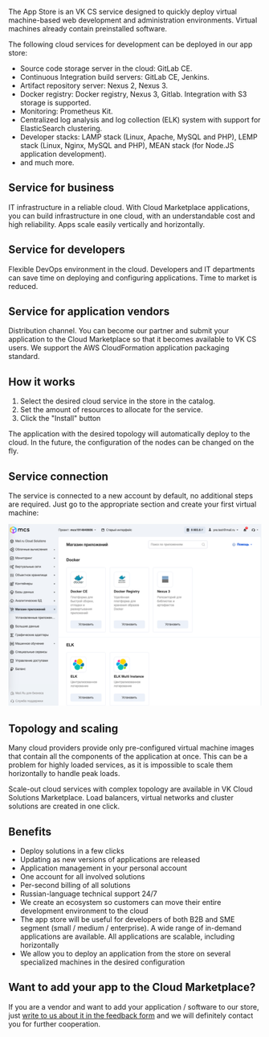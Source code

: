 The App Store is an VK CS service designed to quickly deploy virtual machine-based web development and administration environments. Virtual machines already contain preinstalled software.

The following cloud services for development can be deployed in our app store:

- Source code storage server in the cloud: GitLab CE.
- Continuous Integration build servers: GitLab CE, Jenkins.
- Artifact repository server: Nexus 2, Nexus 3.
- Docker registry: Docker registry, Nexus 3, Gitlab. Integration with S3 storage is supported.
- Monitoring: Prometheus Kit.
- Centralized log analysis and log collection (ELK) system with support for ElasticSearch clustering.
- Developer stacks: LAMP stack (Linux, Apache, MySQL and PHP), LEMP stack (Linux, Nginx, MySQL and PHP), MEAN stack (for Node.JS application development).
- and much more.

## Service for business

IT infrastructure in a reliable cloud. With Cloud Marketplace applications, you can build infrastructure in one cloud, with an understandable cost and high reliability. Apps scale easily vertically and horizontally.

## Service for developers

Flexible DevOps environment in the cloud. Developers and IT departments can save time on deploying and configuring applications. Time to market is reduced.

## Service for application vendors

Distribution channel. You can become our partner and submit your application to the Cloud Marketplace so that it becomes available to VK CS users. We support the AWS CloudFormation application packaging standard.

## How it works

1.  Select the desired cloud service in the store in the catalog.
2.  Set the amount of resources to allocate for the service.
3.  Click the "Install" button

The application with the desired topology will automatically deploy to the cloud. In the future, the configuration of the nodes can be changed on the fly.

## Service connection

The service is connected to a new account by default, no additional steps are required. Just go to the appropriate section and create your first virtual machine:

![](./assets/1598523114737-1598523114737.png)

## Topology and scaling

Many cloud providers provide only pre-configured virtual machine images that contain all the components of the application at once. This can be a problem for highly loaded services, as it is impossible to scale them horizontally to handle peak loads.

Scale-out cloud services with complex topology are available in VK Cloud Solutions Marketplace. Load balancers, virtual networks and cluster solutions are created in one click.

## Benefits

- Deploy solutions in a few clicks
- Updating as new versions of applications are released
- Application management in your personal account
- One account for all involved solutions
- Per-second billing of all solutions
- Russian-language technical support 24/7
- We create an ecosystem so customers can move their entire development environment to the cloud
- The app store will be useful for developers of both B2B and SME segment (small / medium / enterprise). A wide range of in-demand applications are available. All applications are scalable, including horizontally
- We allow you to deploy an application from the store on several specialized machines in the desired configuration

## Want to add your app to the Cloud Marketplace?

If you are a vendor and want to add your application / software to our store, just [write to us about it in the feedback form](https://mcs.mail.ru/help/contact-us) and we will definitely contact you for further cooperation.
